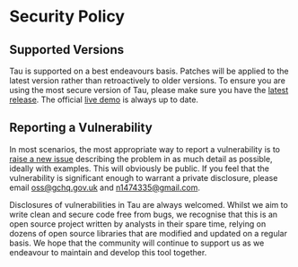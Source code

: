 # Security Policy

## Supported Versions

Tau is supported on a best endeavours basis. Patches will be applied to
the latest version rather than retroactively to older versions. To ensure you
are using the most secure version of Tau, please make sure you have the
[latest release](https://github.com/gchq/Tau/releases/latest). The
official [live demo](https://gchq.github.io/CyberChef/) is always up to date.

## Reporting a Vulnerability

In most scenarios, the most appropriate way to report a vulnerability is to
[raise a new issue](https://github.com/gchq/Tau/issues/new/choose)
describing the problem in as much detail as possible, ideally with examples.
This will obviously be public. If you feel that the vulnerability is
significant enough to warrant a private disclosure, please email
[oss@gchq.gov.uk](mailto:oss@gchq.gov.uk) and
[n1474335@gmail.com](mailto:n1474335@gmail.com).

Disclosures of vulnerabilities in Tau are always welcomed. Whilst we aim
to write clean and secure code free from bugs, we recognise that this is an open
source project written by analysts in their spare time, relying on dozens of
open source libraries that are modified and updated on a regular basis. We hope
that the community will continue to support us as we endeavour to maintain and
develop this tool together.
